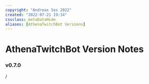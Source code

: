```yaml
---
copyright: "Andreas Sas 2022"
created: "2022-07-21 19:34"
cssclass: metaDataHide
aliases: [AthenaTwitchBot Versions]
---
```


# AthenaTwitchBot Version Notes

### v0.7.0
/
